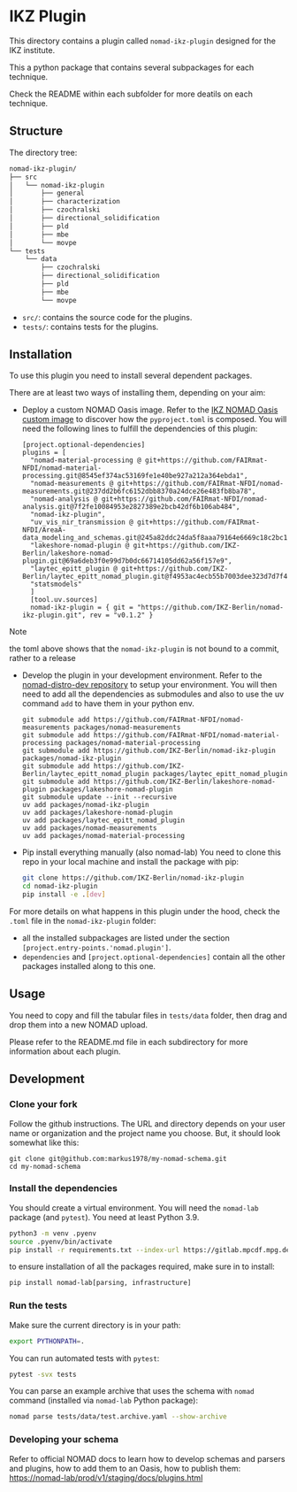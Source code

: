# IKZ Plugin

This directory contains a plugin called `nomad-ikz-plugin` designed for the IKZ institute.

This a python package that contains several subpackages for each technique.

Check the README within each subfolder for more deatils on each technique.

## Structure

The directory tree:

```bash
nomad-ikz-plugin/
├── src
│   └── nomad-ikz-plugin
│       ├── general
│       ├── characterization
│       ├── czochralski
│       ├── directional_solidification
│       ├── pld
│       ├── mbe
│       └── movpe
└── tests
    └── data
        ├── czochralski
        ├── directional_solidification
        ├── pld
        ├── mbe
        └── movpe
```

- `src/`: contains the source code for the plugins.
- `tests/`: contains tests for the plugins.

## Installation

To use this plugin you need to install several dependent packages.

There are at least two ways of installing them, depending on your aim:

- Deploy a custom NOMAD Oasis image.
  Refer to the [IKZ NOMAD Oasis custom image](https://github.com/IKZ-Berlin/nomad-oasis-ikz/tree/main) to discover how the `pyproject.toml` is composed.
  You will need the following lines to fulfill the dependencies of this plugin:

  ```
  [project.optional-dependencies]
  plugins = [
    "nomad-material-processing @ git+https://github.com/FAIRmat-NFDI/nomad-material-processing.git@8545ef374ac53169fe1e40be927a212a364ebda1",
    "nomad-measurements @ git+https://github.com/FAIRmat-NFDI/nomad-measurements.git@237dd2b6fc6152dbb8370a24dce26e483fb8ba78",
    "nomad-analysis @ git+https://github.com/FAIRmat-NFDI/nomad-analysis.git@7f2fe10084953e2827389e2bcb42df6b106ab484",
    "nomad-ikz-plugin",
    "uv_vis_nir_transmission @ git+https://github.com/FAIRmat-NFDI/AreaA-data_modeling_and_schemas.git@245a82ddc24da5f8aaa79164e6669c18c2bc1572#subdirectory=transmission/transmission_plugin/uv_vis_nir_transmission_plugin",
    "lakeshore-nomad-plugin @ git+https://github.com/IKZ-Berlin/lakeshore-nomad-plugin.git@69a6deb3f0e99d7b0dc66714105dd62a56f157e9",
    "laytec_epitt_plugin @ git+https://github.com/IKZ-Berlin/laytec_epitt_nomad_plugin.git@f4953ac4ecb55b7003dee323d7d7f473e49ab4e3",
    "statsmodels" 
    ]
    [tool.uv.sources]
    nomad-ikz-plugin = { git = "https://github.com/IKZ-Berlin/nomad-ikz-plugin.git", rev = "v0.1.2" }
  ```
  
> [!NOTE]
> the toml above shows that the `nomad-ikz-plugin` is not bound to a commit, rather to a release

- Develop the plugin in your development environment.
  Refer to the [nomad-distro-dev repository](https://github.com/FAIRmat-NFDI/nomad-distro-dev) to setup your environment.
  You will then need to add all the dependencies as submodules and also to use the uv command `add` to have them in your python env.

  ```
  git submodule add https://github.com/FAIRmat-NFDI/nomad-measurements packages/nomad-measurements
  git submodule add https://github.com/FAIRmat-NFDI/nomad-material-processing packages/nomad-material-processing
  git submodule add https://github.com/IKZ-Berlin/nomad-ikz-plugin packages/nomad-ikz-plugin
  git submodule add https://github.com/IKZ-Berlin/laytec_epitt_nomad_plugin packages/laytec_epitt_nomad_plugin
  git submodule add https://github.com/IKZ-Berlin/lakeshore-nomad-plugin packages/lakeshore-nomad-plugin
  git submodule update --init --recursive
  uv add packages/nomad-ikz-plugin
  uv add packages/lakeshore-nomad-plugin
  uv add packages/laytec_epitt_nomad_plugin
  uv add packages/nomad-measurements
  uv add packages/nomad-material-processing 
  ```

- Pip install everything manually (also nomad-lab)
    You need to clone this repo in your local machine and install the package with pip:

    ```bash
    git clone https://github.com/IKZ-Berlin/nomad-ikz-plugin
    cd nomad-ikz-plugin
    pip install -e .[dev]
    ```

For more details on what happens in this plugin under the hood, check the `.toml` file in the `nomad-ikz-plugin` folder:

- all the installed subpackages are listed under the section `[project.entry-points.'nomad.plugin']`.
- `dependencies` and `[project.optional-dependencies]` contain all the other packages installed along to this one.

## Usage

You need to copy and fill the tabular files in `tests/data` folder, then drag and drop them into a new NOMAD upload.

Please refer to the README.md file in each subdirectory for more information about each plugin.

## Development

### Clone your fork

Follow the github instructions. The URL and directory depends on your user name or organization and the
project name you choose. But, it should look somewhat like this:

```
git clone git@github.com:markus1978/my-nomad-schema.git
cd my-nomad-schema
```

### Install the dependencies

You should create a virtual environment. You will need the `nomad-lab` package (and `pytest`).
You need at least Python 3.9.

```sh
python3 -m venv .pyenv
source .pyenv/bin/activate
pip install -r requirements.txt --index-url https://gitlab.mpcdf.mpg.de/api/v4/projects/2187/packages/pypi/simple
```

to ensure installation of all the packages required, make sure in to install:

```sh
pip install nomad-lab[parsing, infrastructure]
```

### Run the tests

Make sure the current directory is in your path:

```sh
export PYTHONPATH=.
```

You can run automated tests with `pytest`:

```sh
pytest -svx tests
```

You can parse an example archive that uses the schema with `nomad` command
(installed via `nomad-lab` Python package):

```sh
nomad parse tests/data/test.archive.yaml --show-archive
```

### Developing your schema

Refer to official NOMAD docs to learn how to develop schemas and parsers and plugins, how to add them to an Oasis, how to publish them: <https://nomad-lab/prod/v1/staging/docs/plugins.html>
